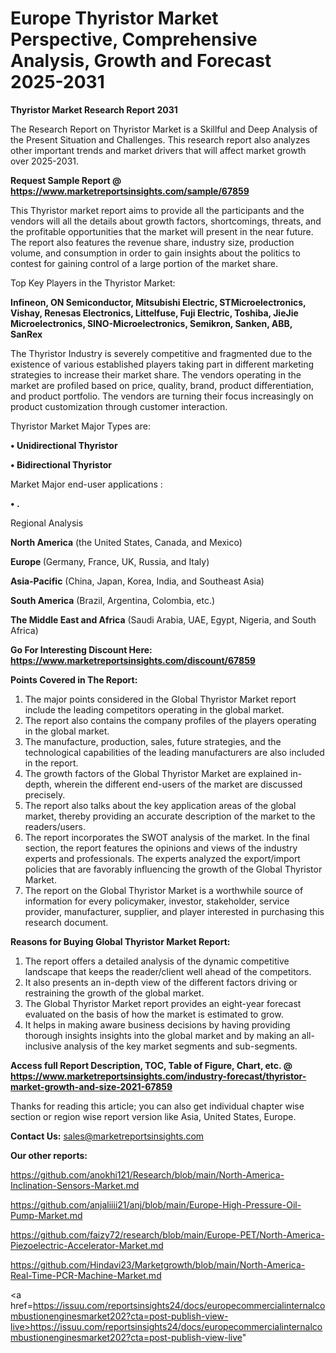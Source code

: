 # Europe Thyristor Market Perspective, Comprehensive Analysis, Growth and Forecast 2025-2031

<strong>Thyristor Market Research Report 2031</strong>

The Research Report on Thyristor Market is a Skillful and Deep Analysis of the Present Situation and Challenges. This research report also analyzes other important trends and market drivers that will affect market growth over 2025-2031.

<strong>Request Sample Report @ <a href=https://www.marketreportsinsights.com/sample/67859>https://www.marketreportsinsights.com/sample/67859</a></strong>

This Thyristor market report aims to provide all the participants and the vendors will all the details about growth factors, shortcomings, threats, and the profitable opportunities that the market will present in the near future. The report also features the revenue share, industry size, production volume, and consumption in order to gain insights about the politics to contest for gaining control of a large portion of the market share.

Top Key Players in the Thyristor Market:

<strong>Infineon, ON Semiconductor, Mitsubishi Electric, STMicroelectronics, Vishay, Renesas Electronics, Littelfuse, Fuji Electric, Toshiba, JieJie Microelectronics, SINO-Microelectronics, Semikron, Sanken, ABB, SanRex</strong>

The Thyristor Industry is severely competitive and fragmented due to the existence of various established players taking part in different marketing strategies to increase their market share. The vendors operating in the market are profiled based on price, quality, brand, product differentiation, and product portfolio. The vendors are turning their focus increasingly on product customization through customer interaction.

Thyristor Market Major Types are:

<strong>• Unidirectional Thyristor

• Bidirectional Thyristor</strong>

Market Major end-user applications :

<strong>• .</strong>

Regional Analysis

</u><strong><b>North America</b></strong> (the United States, Canada, and Mexico)

<strong><b>Europe </b></strong>(Germany, France, UK, Russia, and Italy)

<strong><b>Asia-Pacific</b></strong> (China, Japan, Korea, India, and Southeast Asia)

<strong><b>South America</b></strong> (Brazil, Argentina, Colombia, etc.)

<strong><b>The Middle East and Africa</b></strong> (Saudi Arabia, UAE, Egypt, Nigeria, and South Africa)

<strong>Go For Interesting Discount Here: <a href=https://www.marketreportsinsights.com/discount/67859>https://www.marketreportsinsights.com/discount/67859</a></strong>

<strong>Points Covered in The Report:</strong>
<ol>
  <li>The major points considered in the Global Thyristor Market report include the leading competitors operating in the global market.</li>
  <li>The report also contains the company profiles of the players operating in the global market.</li>
  <li>The manufacture, production, sales, future strategies, and the technological capabilities of the leading manufacturers are also included in the report.</li>
  <li>The growth factors of the Global Thyristor Market are explained in-depth, wherein the different end-users of the market are discussed precisely.</li>
  <li>The report also talks about the key application areas of the global market, thereby providing an accurate description of the market to the readers/users.</li>
  <li>The report incorporates the SWOT analysis of the market. In the final section, the report features the opinions and views of the industry experts and professionals. The experts analyzed the export/import policies that are favorably influencing the growth of the Global Thyristor Market.</li>
  <li>The report on the Global Thyristor Market is a worthwhile source of information for every policymaker, investor, stakeholder, service provider, manufacturer, supplier, and player interested in purchasing this research document.</li>
</ol>
<strong>Reasons for Buying Global Thyristor Market Report:</strong>

<ol>
  <li>The report offers a detailed analysis of the dynamic competitive landscape that keeps the reader/client well ahead of the competitors.</li>
  <li>It also presents an in-depth view of the different factors driving or restraining the growth of the global market.</li>
  <li>The Global Thyristor Market report provides an eight-year forecast evaluated on the basis of how the market is estimated to grow.</li>
  <li>It helps in making aware business decisions by having providing thorough insights insights into the global market and by making an all-inclusive analysis of the key market segments and sub-segments.</li>
</ol>
<strong>Access full Report Description, TOC, Table of Figure, Chart, etc. @ <a href=https://www.marketreportsinsights.com/industry-forecast/thyristor-market-growth-and-size-2021-67859>https://www.marketreportsinsights.com/industry-forecast/thyristor-market-growth-and-size-2021-67859</a></strong>


Thanks for reading this article; you can also get individual chapter wise section or region wise report version like Asia, United States, Europe.

<strong>Contact Us:</strong>
sales@marketreportsinsights.com

<strong>Our other reports:</strong>

<a href=https://github.com/anokhi121/Research/blob/main/North-America-Inclination-Sensors-Market.md>https://github.com/anokhi121/Research/blob/main/North-America-Inclination-Sensors-Market.md</a>

<a href=https://github.com/anjaliiii21/anj/blob/main/Europe-High-Pressure-Oil-Pump-Market.md>https://github.com/anjaliiii21/anj/blob/main/Europe-High-Pressure-Oil-Pump-Market.md</a>

<a href=https://github.com/faizy72/research/blob/main/Europe-PET/North-America-Piezoelectric-Accelerator-Market.md>https://github.com/faizy72/research/blob/main/Europe-PET/North-America-Piezoelectric-Accelerator-Market.md</a>

<a href=https://github.com/Hindavi23/Marketgrowth/blob/main/North-America-Real-Time-PCR-Machine-Market.md>https://github.com/Hindavi23/Marketgrowth/blob/main/North-America-Real-Time-PCR-Machine-Market.md</a>

<a href=https://issuu.com/reportsinsights24/docs/europecommercialinternalcombustionenginesmarket202?cta=post-publish-view-live>https://issuu.com/reportsinsights24/docs/europecommercialinternalcombustionenginesmarket202?cta=post-publish-view-live</a>"
